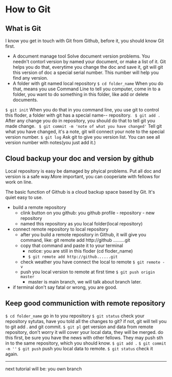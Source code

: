 # How to Git

## What is Git
I know you get in touch with Git from Github, before it, you should know Git first. 
- A document manage tool
Solve document version problems. You needn't contorl version by named your document, or make a list of it. Git helps you do that, everytime you change the doc and save it, git will git this version of doc a special serial number. This number will help you find any version.
- A folder with git named local repository
``` $ cd folder_name ```
When you do that, means you use Command Line to tell you computer, come in to a folder, you want to do something in this folder, like add or delete documents. 

``` $ git init ```
When you do that in you command line, you use git to control this floder, a folder with git has a special name-- repository.
``` $ git add .```
After any change you do in repository, you should do that to tell git you made change. 
``` $ git commit -m 'note of what you have changed'```
Tell git what you have changed, it's a note, git will connect your note to the special version number. 
``` $ git log ```
Ask git to give you version list. You can see all version number with notes(you just add it.)

## Cloud backup your doc and version by github
Local repository is easy be damaged by phyical problems. Put all doc and version is a safe way.More important, you can cooperiate with fellows for work on line.

The basic function of Github is a cloud backup space based by Git. It's quiet easy to use. 
- build a remote repository
    - clink button on you github: you github profile - repository - new repository 
    - named this repository as you local folder(local repository)
- connect remote repository to local repository
    + after you build a remote repository in Github, it will give you command, like: git remote add http://github .........git
    + copy that command and paste it to your terminal
        * notice: you are still in this floder (cd floder_name)
        * ```$ git remote add http://github......git```
    + check weather you have connect the local to remote
    ```$ git remote -v```
    + push you local version to remote at first time
    ``` $ git push origin master ```
        * master is main branch, we will talk about branch later. 
- if terminal don't say fatal or wrong, you are good. 
 
## Keep good communiction with remote repository
```$ cd folder_name```
go in to you repository
```$ git status```
check your repository sytutas, have you told all the changes to git? if not, git will tell you to git add . and git commit.
```$ git pl```
get version and data from remote repository, don't worry it will cover your local data, they will be merged. 
do this first, be sure you have the news with other fellows. They may push sth in to the same repository, which you should know.
```$ git add .```
```$ git commit -m ''``` 
```$ git push```
push you local data to remote.
```$ git status```
check it again.

***
next tutorial will be: you own branch
